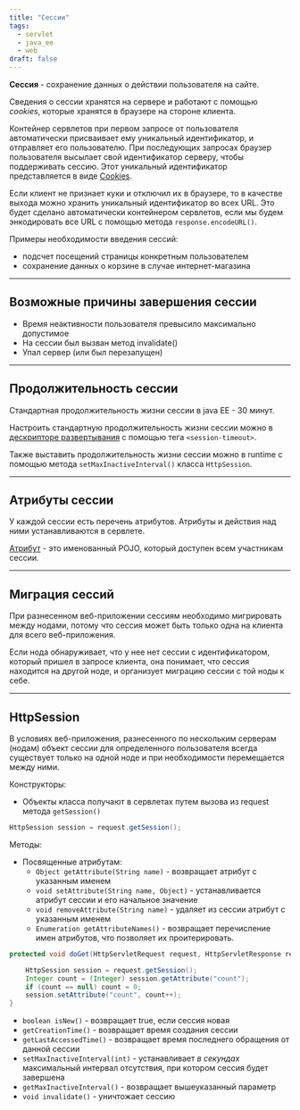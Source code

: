 ```yaml
---
title: "Сессии"
tags:
  - servlet
  - java_ee
  - web
draft: false
---
```


**Сессия** - сохранение данных о действии пользователя на сайте.

Сведения о сессии хранятся на сервере и работают с помощью *cookies*, которые хранятся в браузере на стороне клиента.

Контейнер сервлетов при первом запросе от пользователя автоматически присваивает ему уникальный идентификатор, и отправляет его пользователю. При последующих запросах браузер пользователя высылает свой идентификатор серверу, чтобы поддерживать сессию. Этот уникальный идентификатор представляется в виде [Cookies](cookies.md).

Если клиент не признает куки и отключил их в браузере, то в качестве выхода можно хранить уникальный идентификатор во всех URL. Это будет сделано автоматически контейнером сервлетов, если мы будем энкодировать все URL с помощью метода `response.encodeURL()`.

Примеры необходимости введения сессий:
- подсчет посещений страницы конкретным пользователем
- сохранение данных о корзине в случае интернет-магазина

---
## Возможные причины завершения сессии
- Время неактивности пользователя превысило максимально допустимое
- На сессии был вызван метод invalidate()
- Упал сервер (или был перезапущен)

---
## Продолжительность сессии
Стандартная продолжительность жизни сессии в java EE - 30 минут.

Настроить стандартную продолжительность жизни сессии можно в [дескрипторе развертывания](deployment_descriptor.md) с помощью тега `<session-timeout>`.

Также выставить продолжительность жизни сессии можно в runtime с помощью метода `setMaxInactiveInterval()` класса `HttpSession`.

---
## Атрибуты сессии

У каждой сессии есть перечень атрибутов. Атрибуты и действия над ними устанавливаются в сервлете.

[Атрибут](webapp_attributes.md) - это именованный POJO, который доступен всем участникам сессии.

---
## Миграция сессий

При разнесенном веб-приложении сессиям необходимо мигрировать между нодами, потому что сессия может быть только одна на клиента для всего веб-приложения.

Если нода обнаруживает, что у нее нет сессии с идентификатором, который пришел в запросе клиента, она понимает, что сессия находится на другой ноде, и организует миграцию сессии с той ноды к себе.

---
## HttpSession

В условиях веб-приложения, разнесенного по нескольким серверам (нодам) объект сессии для определенного пользователя всегда существует только на одной ноде и при необходимости перемещается между ними.

Конструкторы:
- Объекты класса получают в сервлетах путем вызова из request метода `getSession()`
```java
HttpSession session = request.getSession();
```

Методы:
- Посвященные атрибутам:
    - `Object getAttribute(String name)` - возвращает атрибут с указанным именем
    - `void setAttribute(String name, Object)` - устанавливается атрибут сессии и его начальное значение
    - `void removeAttribute(String name)` - удаляет из сессии атрибут с указанным именем
    - `Enumeration getAttributeNames()` - возвращает перечисление имен атрибутов, что позволяет их проитерировать.
```java
protected void doGet(HttpServletRequest request, HttpServletResponse response) throws IOException{

    HttpSession session = request.getSession();
    Integer count = (Integer) session.getAttribute("count");
    if (count == null) count = 0;
    session.setAttribute("count", count++);
}
```

- `boolean isNew()` - возвращает true, если сессия новая
- `getCreationTime()` - возвращает время создания сессии
- `getLastAccessedTime()` - возвращает время последнего обращения от данной сессии
- `setMaxInactiveInterval(int)` - устанавливает *в секундах* максимальный интервал отсутствия, при котором сессия будет завершена
- `getMaxInactiveInterval()` - возвращает вышеуказанный параметр
- `void invalidate()` - уничтожает сессию